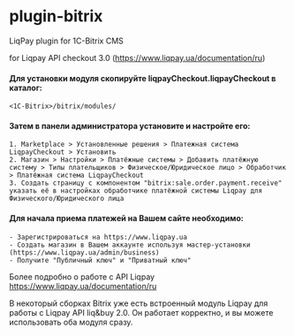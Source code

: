 plugin-bitrix
=============

LiqPay plugin for 1C-Bitrix CMS

for Liqpay API checkout 3.0 (https://www.liqpay.ua/documentation/ru)


#### Для установки модуля скопируйте liqpayCheckout.liqpayCheckout в каталог: ####

```
<1C-Bitrix>/bitrix/modules/
```

#### Затем в панели администратора установите и настройте его: ####

```
1. Marketplace > Установленные решения > Платежная система LiqpayCheckout > Установить
2. Магазин > Настройки > Платёжные системы > Добавить платёжную систему > Типы плательщиков > Физическое/Юридическое лицо > Обработчик > Платёжная система LiqpayCheckout
3. Создать страницу с компонентом "bitrix:sale.order.payment.receive"
указать её в настройках обработчике платёжной системы Liqpay для Физического/Юридического лица
```


#### Для начала приема платежей на Вашем сайте необходимо: ####
    - Зарегистрироваться на https://www.liqpay.ua
    - Создать магазин в Вашем аккаунте используя мастер-установки (https://www.liqpay.ua/admin/business)
    - Получите "Публичный ключ" и "Приватный ключ"
    
Более подробно о работе с API Liqpay https://www.liqpay.ua/documentation/ru

В некоторый сборках Bitrix уже есть встроенный модуль Liqpay для работы с Liqpay API liq&buy 2.0. Он работает корректно, и вы можете использовать оба модуля сразу. 
